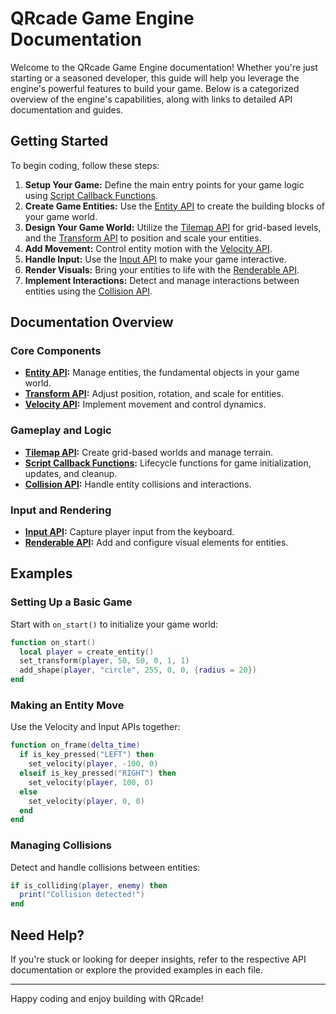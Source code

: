 # QRcade Game Engine Documentation

Welcome to the QRcade Game Engine documentation! Whether you're just starting or a seasoned developer, this guide will help you leverage the engine's powerful features to build your game. Below is a categorized overview of the engine's capabilities, along with links to detailed API documentation and guides.

## Getting Started

To begin coding, follow these steps:

1. **Setup Your Game:** Define the main entry points for your game logic using [Script Callback Functions](script_callbacks.md).
2. **Create Game Entities:** Use the [Entity API](entity_api.md) to create the building blocks of your game world.
3. **Design Your Game World:** Utilize the [Tilemap API](tilemap_api.md) for grid-based levels, and the [Transform API](transform_api.md) to position and scale your entities.
4. **Add Movement:** Control entity motion with the [Velocity API](velocity_api.md).
5. **Handle Input:** Use the [Input API](input_api.md) to make your game interactive.
6. **Render Visuals:** Bring your entities to life with the [Renderable API](renderable_api.md).
7. **Implement Interactions:** Detect and manage interactions between entities using the [Collision API](collision_api.md).

## Documentation Overview

### Core Components
- **[Entity API](entity_api.md):** Manage entities, the fundamental objects in your game world.
- **[Transform API](transform_api.md):** Adjust position, rotation, and scale for entities.
- **[Velocity API](velocity_api.md):** Implement movement and control dynamics.

### Gameplay and Logic
- **[Tilemap API](tilemap_api.md):** Create grid-based worlds and manage terrain.
- **[Script Callback Functions](script_callbacks.md):** Lifecycle functions for game initialization, updates, and cleanup.
- **[Collision API](collision_api.md):** Handle entity collisions and interactions.

### Input and Rendering
- **[Input API](input_api.md):** Capture player input from the keyboard.
- **[Renderable API](renderable_api.md):** Add and configure visual elements for entities.

## Examples

### Setting Up a Basic Game
Start with `on_start()` to initialize your game world:
```lua
function on_start()
  local player = create_entity()
  set_transform(player, 50, 50, 0, 1, 1)
  add_shape(player, "circle", 255, 0, 0, {radius = 20})
end
```

### Making an Entity Move
Use the Velocity and Input APIs together:
```lua
function on_frame(delta_time)
  if is_key_pressed("LEFT") then
    set_velocity(player, -100, 0)
  elseif is_key_pressed("RIGHT") then
    set_velocity(player, 100, 0)
  else
    set_velocity(player, 0, 0)
  end
end
```

### Managing Collisions
Detect and handle collisions between entities:
```lua
if is_colliding(player, enemy) then
  print("Collision detected!")
end
```

## Need Help?

If you're stuck or looking for deeper insights, refer to the respective API documentation or explore the provided examples in each file.

---

Happy coding and enjoy building with QRcade!

